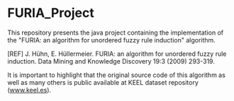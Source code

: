 # FURIA_Project
This repository presents the java project containing the implementation of the "FURIA: an algorithm for unordered fuzzy rule induction" algorithm. 

[REF] J. Hühn, E. Hüllermeier. FURIA: an algorithm for unordered fuzzy rule induction. Data Mining and Knowledge Discovery 19:3 (2009) 293-319.

It is important to highlight that the original source code of this algorithm as well as many others is public available at KEEL dataset repository (www.keel.es).


